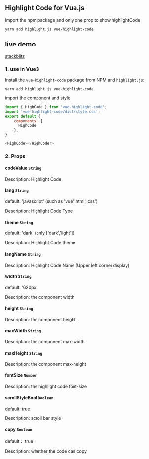 ## Highlight Code for Vue.js

Import the npm package and only one prop to show highlightCode

```
yarn add highlight.js vue-highlight-code
```
## live demo

[stackblitz](https://stackblitz.com/edit/github-flf8ku?file=README.md)


### 1. use in Vue3 

Install the `vue-highlight-code` package from NPM and `highlight.js`:

```
yarn add highlight.js vue-highlight-code
```

import the component and style

```js
import { HighCode } from 'vue-highlight-code';
import 'vue-highlight-code/dist/style.css';
export default {
    components: {
      HighCode
    },
}

<HighCode></HighCoder>
```



### 2. Props

#### codeValue `String`

Description:  Highlight Code



#### lang `String`

default: 'javascript'    (such as 'vue','html','css')

Description: Highlight Code Type



#### theme `String`

default: 'dark'     (only ['dark','light'])

Description: Highlight Code theme



#### langName `String`

Description: Highlight Code Name (Upper left corner display)

 

#### width `String`

default: '620px'

Description: the component width



#### height `String`

Description: the component height



#### maxWidth `String`

Description: the component max-width



#### maxHeight `String`

Description: the component max-height



#### fontSize `Number`

Description: the highlight code font-size



#### scrollStyleBool `Boolean`

default: true

Description:  scroll bar style 



#### copy `Boolean`

default： true

Description:  whether the code can copy

